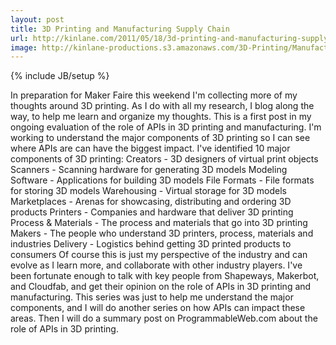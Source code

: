 ```yaml
---
layout: post
title: 3D Printing and Manufacturing Supply Chain
url: http://kinlane.com/2011/05/18/3d-printing-and-manufacturing-supply-chain/
image: http://kinlane-productions.s3.amazonaws.com/3D-Printing/Manufacturing_supply_chain.jpg
---
```

{% include JB/setup %}
<p>
     In preparation for Maker Faire this weekend I'm collecting more of my thoughts around 3D printing. As I do with all my research, I blog along the way, to help me learn and organize my thoughts. This is a first post in my ongoing evaluation of the role of APIs in 3D printing and manufacturing. I'm working to understand the major components of 3D printing so I can see where APIs are can have the biggest impact. I've identified 10 major components of 3D printing: Creators - 3D designers of virtual print objects Scanners - Scanning hardware for generating 3D models Modeling Software - Applications for building 3D models File Formats - File formats for storing 3D models Warehousing - Virtual storage for 3D models Marketplaces - Arenas for showcasing, distributing and ordering 3D products Printers - Companies and hardware that deliver 3D printing Process &amp; Materials - The process and materials that go into 3D printing Makers - The people who understand 3D printers, process, materials and industries Delivery - Logistics behind getting 3D printed products to consumers Of course this is just my perspective of the industry and can evolve as I learn more, and collaborate with other industry players. I've been fortunate enough to talk with key people from Shapeways, Makerbot, and Cloudfab, and get their opinion on the role of APIs in 3D printing and manufacturing. This series was just to help me understand the major components, and I will do another series on how APIs can impact these areas. Then I will do a summary post on ProgrammableWeb.com about the role of APIs in 3D printing.
</p>